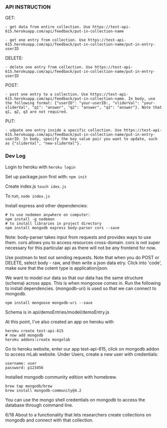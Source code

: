 ### API INSTRUCTION ###
GET: 

    - get data from entire collection. Use https://test-api-615.herokuapp.com/api/feedback/put-in-collection-name

    - get one entry from collection. Use https://test-api-615.herokuapp.com/api/feedback/put-in-collection-name/put-in-entry-userID

DELETE:

    - delete one entry from collection. Use https://test-api-615.herokuapp.com/api/feedback/put-in-collection-name/put-in-entry-userID

POST:

    - post one entry to a collection. Use https://test-api-615.herokuapp.com/api/feedback/put-in-collection-name. In body, use the following format: {"userID": "your-userID:, "sliderVal": "your-sliderVal", "q1": "answer", "q2": "answer", "q3": "answer"}. Note that q1, q2, q3 are not required. 

PUT: 

    - udpate one entry inside a specific collection. Use https://test-api-615.herokuapp.com/api/feedback/put-in-collection-name/put-in-entry-userID. In body, specify the key value pair you want to update, such as {"sliderVal", "new-sliderVal"}.



### Dev Log ###

Login to heroku with ```heroku login```

Set up package.json first with: ``` npm init ```

Create index.js ``` touch idex.js ```

To run, ``` node index.js ```

Install express and other dependencies:
```
# to use nodemon anywhere on computer:
npm install -g nodemon
# to install libraries in project directory
npm install mongodb express body-parser cors --save
```
Note: body-parser takes input from requests and provides ways to use them. cors allows you to access resources cross-domain. cors is not super necessary for this particular api as there will not be any frontend for now.  

Use postman to test out sending requests. Note that when you do POST or DELETE, select body - raw, and then write a json data etry. Click into 'code', make sure that the cotent type is application/json. 

We want to model our data so that our data has the same structure (schema) across apps. This is when mongoose comes in. Run the following to install dependencies. (mongodb-uri) is used so that we can connect to mongodb. 
```
npm install mongoose mongodb-uri --save
```
Schema is in api/demoEntries/model/demoEntry.js

At this point, I've also created an app on heroku with 
```
heroku create test-api-615
# now add mongodb
heroku addons:create mongolab
```

Go to heroku website, enter our app test-api-615, click on mongodb addon to access mLab website. Under Users, create a new user with credentials: 
```
username: user
password: p123456
```

Installed mongodb community edition with homebrew. 
```
brew tap mongodb/brew
brew install mongodb-community@4.2
```
You can use the mongo shell credentials on mongodb to access the database through command line.

6/18
About to a functionality that lets researchers create collections on mongodb and connect with that collection.